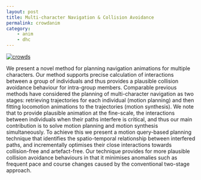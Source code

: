 ```yaml
---
layout: post
title: Multi-character Navigation & Collision Avoidance
permalink: crowdanim
category: 
    - anim
    - dhc
---
```


[![crowds](media/choreocrowds.gif)](https://www.youtube.com/watch?v=ec-9rofc3M0)

We present a novel method for planning navigation animations for multiple characters. Our method supports precise calculation of interactions between a group of individuals and thus provides a plausible collision avoidance behaviour for intra-group members. Comparable previous methods have considered the planning of multi-character navigation as two stages: retrieving trajectories for each individual (motion planning) and then fitting locomotion animations to the trajectories (motion synthesis). We note that to provide plausible animation at the fine-scale, the interactions between individuals when their paths interfere is critical, and thus our main contribution is to solve motion planning and motion synthesis simultaneously. To achieve this we present a motion query-based planning technique that identifies the spatio-temporal relationship between interfered paths, and incrementally optimises their close interactions towards collision-free and artefact-free. Our technique provides for more plausible collision avoidance behaviours in that it minimises anomalies such as frequent pace and course changes caused by the conventional two-stage approach.
